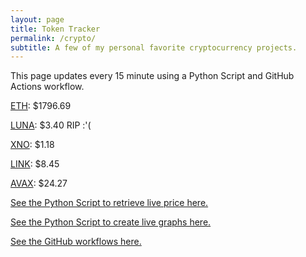 ```yaml
---
layout: page
title: Token Tracker
permalink: /crypto/
subtitle: A few of my personal favorite cryptocurrency projects.
---
```


 This page updates every 15 minute using a Python Script and GitHub Actions workflow.


<!--BEGINCRYPTOINPUT-->
[ETH](https://smfxfc.github.io/crypto/eth.html): $1796.69

[LUNA](https://smfxfc.github.io/crypto/luna.html): $3.40 RIP :'(

[XNO](https://smfxfc.github.io/crypto/xno.html): $1.18

[LINK](https://smfxfc.github.io/crypto/link.html): $8.45

[AVAX](https://smfxfc.github.io/crypto/avax.html): $24.27

<!--ENDCRYPTOINPUT-->
 
 
[See the Python Script to retrieve live price here.](https://github.com/smfxfc/smfxfc.github.io/blob/master/src/get_cryptos.py)

[See the Python Script to create live graphs here.](https://github.com/smfxfc/smfxfc.github.io/blob/master/src/graph_crypto.py)

[See the GitHub workflows here.](https://github.com/smfxfc/smfxfc.github.io/blob/master/.github/workflows/)

